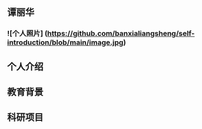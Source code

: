 ## 谭丽华
### <div align=left>![个人照片] (https://github.com/banxialiangsheng/self-introduction/blob/main/image.jpg)
## 个人介绍

## 教育背景

## 科研项目
